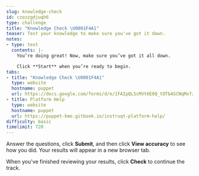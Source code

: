```yaml
---
slug: knowledge-check
id: czozzgdjuqh6
type: challenge
title: "Knowledge Check \U0001F4A1"
teaser: Test your knowledge to make sure you've got it down.
notes:
- type: text
  contents: |-
    You’re doing great! Now, make sure you’ve got it all down.

    Click **Start** when you’re ready to begin.
tabs:
- title: "Knowledge Check \U0001F4A1"
  type: website
  hostname: puppet
  url: https://docs.google.com/forms/d/e/1FAIpQLScMVt6E0Q_tOTbASCNqMxfzgfv0yBs8h-wvZyW5HNzQkvUPJA/viewform?embedded=true
- title: Platform Help
  type: website
  hostname: puppet
  url: https://puppet-kmo.gitbook.io/instruqt-platform-help/
difficulty: basic
timelimit: 720
---
```

Answer the questions, click **Submit**, and then click **View accuracy** to see how you did. Your results will appear in a new browser tab.

When you've finished reviewing your results, click **Check** to continue the track.